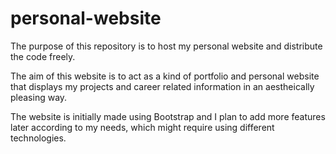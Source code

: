 # personal-website
The purpose of this repository is to host my personal website and distribute the code freely. 

The aim of this website is to act as a kind of portfolio and personal website that displays my projects and career related information in an aestheically pleasing way.

The website is initially made using Bootstrap and I plan to add more features later according to my needs, which might require using different technologies.
